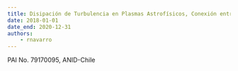 ```yaml
---
title: Disipación de Turbulencia en Plasmas Astrofísicos, Conexión entre Fluctuaciones Microscópicas y Macroscópicas
date: 2018-01-01
date_end: 2020-12-31
authors:
    - rnavarro
---
```

PAI No. 79170095, ANID-Chile

